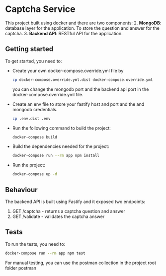 # Captcha Service
This project built using docker and there are two components:
2. **MongoDB**: database layer for the application. To store the question and answer for the captcha.
3. **Backend API**: RESTful API for the application.

## Getting started
To get started, you need to:

 - Create your own docker-compose.override.yml file by
    ```bash
    cp docker-compose.override.yml.dist docker-compose.override.yml
    ```
    you can change the mongodb port and the backend api port in the docker-compose.override.yml file.

 - Create an env file to store your fastify host and port and the and mongodb credentials.
    ```bash
    cp .env.dist .env
    ```

 - Run the following command to build the project:
   ```bash
   docker-compose build 
   ```

 - Build the dependencies needed for the project:
   ```bash
   docker-compose run --rm app npm install
   ```

 - Run the project:
   ```bash
   docker-compose up -d
   ```

## Behaviour
The backend API is built using Fastify and it exposed two endpoints:
1. GET /captcha - returns a captcha question and answer
2. GET /validate - validates the captcha answer

## Tests
To run the tests, you need to:
```bash
docker-compose run --rm app npm test
```
For manual testing, you can use the postman collection in the project root folder postman